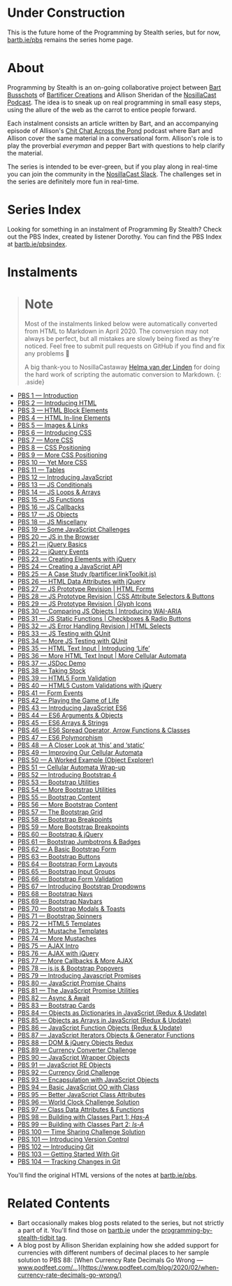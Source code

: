 # Under Construction

This is the future home of the Programming by Stealth series, but for now, [bartb.ie/pbs](https://bartb.ie/pbs) remains the series home page.

# About

Programming by Stealth is an on-going collaborative project between [Bart Busschots](https://bartb.ie/) of [Bartificer Creations](https://bartificer.net/) and Allison Sheridan of the [NosillaCast Podcast](https://podfeet.com). The idea is to sneak up on real programming in small easy steps, using the allure of the web as the carrot to entice people forward.

Each instalment consists an article written by Bart, and an accompanying episode of Allison's [Chit Chat Across the Pond](https://www.podfeet.com/blog/category/ccatp/) podcast where Bart and Allison cover the same material in a conversational form. Allison's role is to play the proverbial _everyman_ and pepper Bart with questions to help clarify the material.

The series is intended to be ever-green, but if you play along in real-time you can join the community in the [NosillaCast Slack](https://podfeet.com/slack). The challenges set in the series are definitely more fun in real-time.

# Series Index

Looking for something in an instalment of Programming By Stealth? Check out the PBS Index, created by listener Dorothy. You can find the PBS Index at [bartb.ie/pbsindex](https://bartb.ie/pbsindex).

# Instalments

> # Note
> Most of the instalments linked below were automatically converted from HTML to Markdown in April 2020. The conversion may not always be perfect, but all mistakes are slowly being fixed as they're noticed. Feel free to submit pull requests on GitHub if you find and fix any problems 🙂
>
> A big thank-you to NosillaCastaway [Helma van der Linden](https://github.com/hepabolu) for doing the hard work of scripting the automatic conversion to Markdown.
{: .aside}

* [PBS 1 — Introduction](./pbs1)
* [PBS 2 — Introducing HTML](./pbs2)
* [PBS 3 — HTML Block Elements](./pbs3)
* [PBS 4 — HTML In-line Elements](./pbs4)
* [PBS 5 — Images & Links](./pbs5)
* [PBS 6 — Introducing CSS](./pbs6)
* [PBS 7 — More CSS](./pbs7)
* [PBS 8 — CSS Positioning](./pbs8)
* [PBS 9 — More CSS Positioning](./pbs9)
* [PBS 10 — Yet More CSS](./pbs10)
* [PBS 11 — Tables](./pbs11)
* [PBS 12 — Introducing JavaScript](./pbs12)
* [PBS 13 — JS Conditionals](./pbs13)
* [PBS 14 — JS Loops & Arrays](./pbs14)
* [PBS 15 — JS Functions](./pbs15)
* [PBS 16 — JS Callbacks](./pbs16)
* [PBS 17 — JS Objects](./pbs17)
* [PBS 18 — JS Miscellany](./pbs18)
* [PBS 19 — Some JavaScript Challenges](./pbs19)
* [PBS 20 — JS in the Browser](./pbs20)
* [PBS 21 — jQuery Basics](./pbs21)
* [PBS 22 — jQuery Events](./pbs22)
* [PBS 23 — Creating Elements with jQuery](./pbs23)
* [PBS 24 — Creating a JavaScript API](./pbs24)
* [PBS 25 — A Case Study (bartificer.linkToolkit.js)](./pbs25)
* [PBS 26 — HTML Data Attributes with jQuery](./pbs26)
* [PBS 27 — JS Prototype Revision \| HTML Forms](./pbs27)
* [PBS 28 — JS Prototype Revision \| CSS Attribute Selectors & Buttons](./pbs28)
* [PBS 29 — JS Prototype Revision \| Glyph Icons](./pbs29)
* [PBS 30 — Comparing JS Objects \| Introducing WAI-ARIA](./pbs30)
* [PBS 31 — JS Static Functions \| Checkboxes & Radio Buttons](./pbs31)
* [PBS 32 — JS Error Handling Revision \| HTML Selects](./pbs32)
* [PBS 33 — JS Testing with QUnit](./pbs33)
* [PBS 34 — More JS Testing with QUnit](./pbs34)
* [PBS 35 — HTML Text Input \| Introducing ‘Life’](./pbs35)
* [PBS 36 — More HTML Text Input \| More Cellular Automata](./pbs36)
* [PBS 37 — JSDoc Demo](./pbs37)
* [PBS 38 — Taking Stock](./pbs38)
* [PBS 39 — HTML5 Form Validation](./pbs39)
* [PBS 40 — HTML5 Custom Validations with jQuery](./pbs40)
* [PBS 41 — Form Events](./pbs41)
* [PBS 42 — Playing the Game of Life](./pbs42)
* [PBS 43 — Introducing JavaScript ES6](./pbs43)
* [PBS 44 — ES6 Arguments & Objects](./pbs44)
* [PBS 45 — ES6 Arrays & Strings](./pbs45)
* [PBS 46 — ES6 Spread Operator, Arrow Functions & Classes](./pbs46)
* [PBS 47 — ES6 Polymorphism](./pbs47)
* [PBS 48 — A Closer Look at ‘this’ and ‘static’](./pbs48)
* [PBS 49 — Improving Our Cellular Automata](./pbs49)
* [PBS 50 — A Worked Example (Object Explorer)](./pbs50)
* [PBS 51 — Cellular Automata Wrap-up](./pbs51)
* [PBS 52 — Introducing Bootstrap 4](./pbs52)
* [PBS 53 — Bootstrap Utilities](./pbs53)
* [PBS 54 — More Bootstrap Utilities](./pbs54)
* [PBS 55 — Bootstrap Content](./pbs55)
* [PBS 56 — More Bootstrap Content](./pbs56)
* [PBS 57 — The Bootstrap Grid](./pbs57)
* [PBS 58 — Bootstrap Breakpoints](./pbs58)
* [PBS 59 — More Bootstrap Breakpoints](./pbs59)
* [PBS 60 — Bootstrap & jQuery](./pbs60)
* [PBS 61 — Bootstrap Jumbotrons & Badges](./pbs61)
* [PBS 62 — A Basic Bootstrap Form](./pbs62)
* [PBS 63 — Bootstrap Buttons](./pbs63)
* [PBS 64 — Bootstrap Form Layouts](./pbs64)
* [PBS 65 — Bootstrap Input Groups](./pbs65)
* [PBS 66 — Bootstrap Form Validation](./pbs66)
* [PBS 67 — Introducing Bootstrap Dropdowns](./pbs67)
* [PBS 68 — Bootstrap Navs](./pbs68)
* [PBS 69 — Bootstrap Navbars](./pbs69)
* [PBS 70 — Bootstrap Modals & Toasts](./pbs70)
* [PBS 71 — Bootstrap Spinners](./pbs71)
* [PBS 72 — HTML5 Templates](./pbs72)
* [PBS 73 — Mustache Templates](./pbs73)
* [PBS 74 — More Mustaches](./pbs74)
* [PBS 75 — AJAX Intro](./pbs75)
* [PBS 76 — AJAX with jQuery](./pbs76)
* [PBS 77 — More Callbacks & More AJAX](./pbs77)
* [PBS 78 — is.js & Bootstrap Popovers](./pbs78)
* [PBS 79 — Introducing Javascript Promises](./pbs79)
* [PBS 80 — JavaScript Promise Chains](./pbs80)
* [PBS 81 — The JavaScript Promise Utilities](./pbs81)
* [PBS 82 — Async & Await](./pbs82)
* [PBS 83 — Bootstrap Cards](./pbs83)
* [PBS 84 — Objects as Dictionaries in JavaScript (Redux & Update)](./pbs84)
* [PBS 85 — Objects as Arrays in JavaScript (Redux & Update)](./pbs85)
* [PBS 86 — JavaScript Function Objects (Redux & Update)](./pbs86)
* [PBS 87 — JavaScript Iterators Objects & Generator Functions](./pbs87)
* [PBS 88 — DOM & jQuery Objects Redux](./pbs88)
* [PBS 89 — Currency Converter Challenge](./pbs89)
* [PBS 90 — JavaScript Wrapper Objects](./pbs90)
* [PBS 91 — JavaScript RE Objects](./pbs91)
* [PBS 92 — Currency Grid Challenge](./pbs92)
* [PBS 93 — Encapsulation with JavaScript Objects](./pbs93)
* [PBS 94 — Basic JavaScript OO with Class](./pbs94)
* [PBS 95 — Better JavaScript Class Attributes](./pbs95)
* [PBS 96 — World Clock Challenge Solution](./pbs96)
* [PBS 97 — Class Data Attributes & Functions](./pbs97)
* [PBS 98 — Building with Classes Part 1: *Has-A*](./pbs98)
* [PBS 99 — Building with Classes Part 2: *Is-A*](./pbs99)
* [PBS 100 — Time Sharing Challenge Solution](./pbs100)
* [PBS 101 — Introducing Version Control](./pbs101)
* [PBS 102 — Introducing Git](./pbs102)
* [PBS 103 — Getting Started With Git](./pbs103)
* [PBS 104 — Tracking Changes in Git](./pbs104)

You'll find the original HTML versions of the notes at [bartb.ie/pbs](https://bartb.ie/pbs).

# Related Contents

- Bart occasionally makes blog posts related to the series, but not strictly a part of it. You'll find those on [bartb.ie](https://www.bartb.ie) under the [programming-by-stealth-tidbit tag](https://www.bartbusschots.ie/s/tag/programming-by-stealth-tidbit/).
- A blog post by Allison Sheridan explaining how she added support for currencies with different numbers of decimal places to her sample solution to PBS 88: [When Currency Rate Decimals Go Wrong — www.podfeet.com/…](https://www.podfeet.com/blog/2020/02/when-currency-rate-decimals-go-wrong/)
